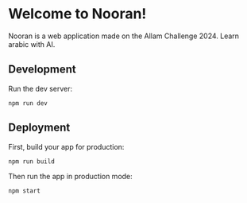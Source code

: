 # Welcome to Nooran!

Nooran is a web application made on the Allam Challenge 2024.
Learn arabic with AI.

## Development

Run the dev server:

```shellscript
npm run dev
```

## Deployment

First, build your app for production:

```sh
npm run build
```

Then run the app in production mode:

```sh
npm start
```
